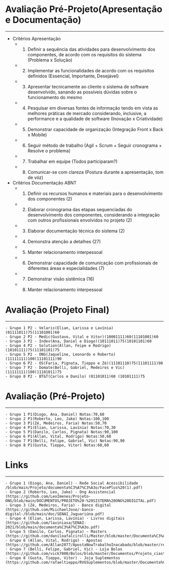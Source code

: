# Avaliação Pré-Projeto(Apresentação e Documentação)
------------
- Critérios Apresentação
	- 1. Definir a sequência das atividades para desenvolvimento dos componentes, de acordo com os requisitos do sistema (Problema x Solução)
	- 2. Implementar as funcionalidades de acordo com os requisitos definidos (Essencial, Importante, Desejável)
	- 3. Apresentar tecnicamente ao cliente o sistema de software desenvolvido, sanando as possíveis dúvidas sobre o funcionamento do mesmo
	- 4. Pesquisar em diversas fontes de informação tendo em vista as melhores práticas de mercado considerando, inclusive, a performance e a qualidade de software (Inovação x Criatividade)
	- 5. Demonstrar capacidade de organização (Integração Front x Back x Mobile)
	- 6. Seguir método de trabalho (Agil + Scrum + Seguir cronograma + Resolve o problema)
	- 7. Trabalhar em equipe (Todos participaram?)
	- 8. Comunicar-se com clareza (Postura durante a apresentação, tom de vóz)
- Critérios Documentação ABNT
	- 1. Definir os recursos humanos e materiais para o desenvolvimento dos componentes (2)
	- 2. Elaborar cronograma das etapas sequenciadas do desenvolvimento dos componentes, considerando a integração com outros profissionais envolvidos no projeto (2)
	- 3. Elaborar documentação técnica do sistema (2)
	- 4. Demonstra atenção a detalhes (27)
	- 5. Manter relacionamento interpessoal
	- 6. Demonstrar capacidade de comunicação com profissionais de diferentes áreas e especialidades (7)
	- 7. Demonstrar visão sistêmica (16)
	- 8. Manter relacionamento interpessoal

# Avaliação (Projeto Final)
-------------
	- Grupo 1 P2 - Velaris(Elian, Larissa e Lavínia)(01111011)75(11101001)60
	- Grupo 2 P2 - Medic(Gustavo, Vital e Vitor)(10001111)60(11101001)60
	- Grupo 3 P2 - Indev(Ana, Daniel e Diogo)(10111011)75(10101101)60
	- Grupo 4 P2 - Solution(Allan, Feipe e Rodrigo) (10101111)75(11101101)75
	- Grupo 5 P2 - ONG(Jaqueline, Leonardo e Roberto)(11111111)100(11101111)90
	- Grupo 6 P2 - OS(Faria, Pignata, Tieppo e Zé)(11101110)75(11101111)90
	- Grupo 7 P2 - Domate(Belli, Gabriel, Medeiros e Vic)(11111111)100(11101011)75
	- Grupo 8 P2 - BT&T(Carlos e Danilo) (01101011)60 (10101111)75

# Avaliação (Pré-Projeto)
-------------
	- Grupo 1 P1(Diogo, Ana, Daniel) Notas:70,60
	- Grupo 2 P1(Roberto, Leo, Jake) Notas:100,100
	- Grupo 3 P1(Zé, Medeiros, Faria) Notas:50,70
	- Grupo 4 P1(Elian, Larissa, Lavínia) Notas:70,30
	- Grupo 5 P1(Danilo, Carlos, Pignata) Notas:90,100
	- Grupo 6 P1(Allan, Vital, Rodrigo) Notas:50,60
	- Grupo 7 P1(Belli, Felipe, Gabriel, Vic) Notas:90,90
	- Grupo 8 P1(Gusta, Tieppo, Vitor) Notas:60,60
 # Links
-------------
	- Grupo 1 (Diogo, Ana, Daniel) - Rede Social Acessibilidade  /blob/main/Projeto/documenta%C3%A7%C3%A3o/FacePlus%20(1).pdf)
	- Grupo 2 (Roberto, Leo, Jake) - Ong Assistencial (https://github.com/LeoImenes/Projeto-ONG/blob/main/DOCUMENTOS/PROJETO%20-%20SISTEMA%20ONG%20DIGITAL.pdf)
	- Grupo 3 (Zé, Medeiros, Faria) - Banco digital (https://github.com/MiichaelJose/-banco-digital-/blob/main/doc/SENAI_Jaguariúna.pdf)
	- Grupo 4 (Elian, Larissa, Lavínia) - Livros digitais (https://github.com/laviniasa/SENAI-2021/blob/main/documenta%C3%A7%C3%A3o.pdf)
	- Grupo 5 (Danilo, Carlos, Pignata) - Masters (https://github.com/daniloafalcirolli/Master/blob/master/Documenta%C3%A7%C3%A3o/Documenta%C3%A7%C3%A3o.pdf)
	- Grupo 6 (Allan, Vital, Rodrigo) - Apostas (https://github.com/Allan2077/ApostaNowTrabalhoInacabado/blob/master/requisitos/funcionais/Documenta%C3%A7%C3%A3o%20(Site%20de%20Apostas).pdf)
	- Grupo 7 (Belli, Felipe, Gabriel, Vic) - Loja Bolos (https://github.com/vick7000/Bolos/blob/master/Documentos/Projeto_ciasto.pdf)
	- Grupo 8 (Gusta, Tieppo, Vitor) - Joja Suplementos (https://github.com/rafaeltieppo/RVGSuplementos/blob/master/Documenta%C3%A7%C3%A3o/ProjetoSuplementos.pdf)
